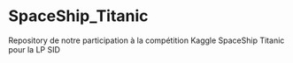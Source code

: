 # SpaceShip_Titanic
Repository de notre participation à la compétition Kaggle SpaceShip Titanic pour la LP SID
